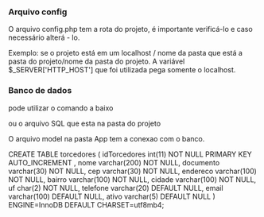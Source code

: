 <h3>Arquivo config</h3>
<p>O arquivo config.php tem a rota do projeto, é importante verificá-lo e caso necessário alterá - lo.</p>
<p> Exemplo: 
se o projeto está em um localhost / nome da pasta que está a pasta do projeto/nome da pasta do projeto.
A variável $_SERVER['HTTP_HOST'] que foi utilizada pega somente o localhost.</p> 
<h3>Banco de dados</h3>
<p>pode utilizar o comando a baixo</p>
<p>ou o arquivo SQL que esta na pasta do projeto</p>
<p>O arquivo model na pasta App tem a conexao com o banco.</p>
<p>
            CREATE TABLE torcedores (
            idTorcedores int(11) NOT NULL PRIMARY KEY AUTO_INCREMENT ,
            nome varchar(200) NOT NULL,
            documento varchar(30) NOT NULL,
            cep varchar(30) NOT NULL,
            endereco varchar(100) NOT NULL,
            bairro varchar(100) NOT NULL,
            cidade varchar(100) NOT NULL,
            uf char(2) NOT NULL,
            telefone varchar(20) DEFAULT NULL,
            email varchar(100) DEFAULT NULL,
            ativo varchar(5) DEFAULT NULL
            ) ENGINE=InnoDB DEFAULT CHARSET=utf8mb4;
</p>

